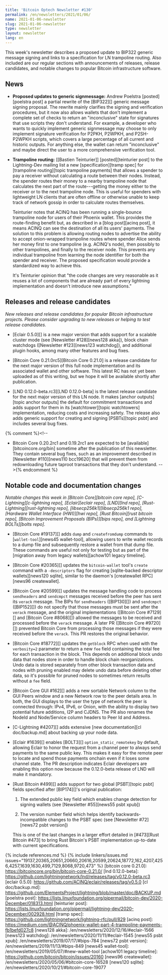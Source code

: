 ```yaml
---
title: 'Bitcoin Optech Newsletter #130'
permalink: /en/newsletters/2021/01/06/
name: 2021-01-06-newsletter
slug: 2021-01-06-newsletter
type: newsletter
layout: newsletter
lang: en
---
```

This week's newsletter describes a proposed update to BIP322 generic
message signing and links to a specification for LN trampoline routing.
Also included are our regular sections with announcements of releases,
release candidates, and notable changes to popular Bitcoin
infrastructure software.

## News

- **Proposed updates to generic signmessage:** Andrew Poelstra
  [posted][poelstra post] a partial rewrite of the [BIP322][]
  generic message signing proposal.  The rewrite mainly clarifies the
  signing and verification procedures, but it now also allows wallets
  that don't implement a complete set of checks to return an
  "inconclusive" state for signatures that use scripts they don't
  understand.  For example, a developer who wants to quickly implement
  generic signmessage may choose to only implement signature verification for
  P2PKH, P2WPKH, and P2SH-P2WPKH scripts, which covers a large
  percentage of all current and historic outputs.  For anything else,
  the wallet can return "inconclusive" and maybe direct the user to a
  more comprehensive verification tool.

- **Trampoline routing:** [[Bastien Teinturier]] [posted][teinturier post]
  to the Lightning-Dev mailing list a new [specification][tramp spec]
  for [trampoline routing][topic trampoline payments] that allows a
  spender to pay a receiver without calculating a route between their
  nodes.  Instead, the spender routes their money to a nearby trampoline
  node that calculates the next part of the route---getting the money
  either to the receiver or to the next trampoline node.  This is useful
  for spenders with lightweight LN clients that are often offline or
  otherwise unable to keep track of network gossip in order to calculate
  routes themselves.

    Teinturier notes that ACINQ has been running a single-bounce
    trampoline node for users of their Phoenix wallet.  This provides
    the route-finding benefit but, as described in a [blog post][acinq
    post], it means ACINQ can see the destination of all its users'
    payments.  The solution to this problem is allowing routing nodes
    to advertise the ability to accept onion-wrapped trampoline routes
    where spender Alice sends her money first to one trampoline (e.g.
    ACINQ's node), then possibly to other trampolines, and finally to
    the receiver node.  This prevents any individual trampoline from
    learning the node identifier for both the spender and receiver.  The
    proposed specification would provide a standardized way to achieve
    this.

    It's Teinturier opinion that "the code changes are very reasonable
    as it reuses a lot of components that are already part of every
    lightning implementation and doesn't introduce new assumptions."

## Releases and release candidates

*New releases and release candidates for popular Bitcoin infrastructure
projects.  Please consider upgrading to new releases or helping to test
release candidates.*

- [Eclair 0.5.0][] is a new major version that adds support for a
  scalable cluster mode (see [Newsletter #128][news128 akka]), block
  chain watchdogs ([Newsletter #123][news123 watchdog]), and additional plugin
  hooks, among many other features and bug fixes.

- [Bitcoin Core 0.21.0rc5][Bitcoin Core 0.21.0] is a release candidate
  for the next major version of this full node implementation and its
  associated wallet and other software.  This latest RC has not yet been
  uploaded as of this writing, but we hope it will be available shortly
  after publication.

- [LND 0.12.0-beta.rc3][LND 0.12.0-beta] is the latest release candidate
  for the next major version of this LN node.  It makes [anchor
  outputs][topic anchor outputs] the default for commitment transactions
  and adds support for them in its [watchtower][topic watchtowers]
  implementation, reducing costs and increasing safety.  The release also adds generic
  support for creating and signing [PSBTs][topic psbt] and includes
  several bug fixes.

{% comment %}<!--
- Bitcoin Core 0.20.2rc1 and 0.19.2rc1 are expected to be
  [available][bitcoincore.org/bin] sometime after the publication of
  this newsletter.  They contain several bug fixes, such as an
  improvement described in [Newsletter #110][news110 bcc19620] that will
  prevent them from redownloading future taproot transactions that they
  don't understand.
-->{% endcomment %}

## Notable code and documentation changes

*Notable changes this week in [Bitcoin Core][bitcoin core repo],
[C-Lightning][c-lightning repo], [Eclair][eclair repo], [LND][lnd repo],
[Rust-Lightning][rust-lightning repo], [libsecp256k1][libsecp256k1
repo], [Hardware Wallet Interface (HWI)][hwi repo],
[Rust Bitcoin][rust bitcoin repo], [Bitcoin Improvement Proposals
(BIPs)][bips repo], and [Lightning BOLTs][bolts repo].*

- [Bitcoin Core #19137][] adds `dump` and `createfromdump` commands to [`wallet-tool`][news45
  wallet-tool], allowing users to write wallet records to a dump file and subsequently
  restore a wallet from that dump file. These commands are useful not only
  for testing but as part of the [migration away from legacy wallets][achow101 legacy timeline].

- [Bitcoin Core #20365][] updates the `bitcoin-wallet` tool's `create`
  command with a `-descriptors` flag for creating [sqlite-backed
  descriptor wallets][news120 sqlite], similar to the daemon's
  [createwallet RPC][news96 createwallet].

- [Bitcoin Core #20599][] updates the message handling code to process
  `sendheaders` and `sendcmpct` messages received before the peer has sent its
  `verack` message. The BIPs for `sendheaders` ([BIP130][]) and `sendcmpct`
  ([BIP152][]) do not specify that those messages must be sent after the `verack`
  message, and the original implementations ([Bitcoin Core #7129][] and
  [Bitcoin Core #8068][]) allowed the messages to be received and processed
  before the `verack` message. A later PR ([Bitcoin Core #9720][]) prevented
  Bitcoin Core from processing those messages if they were received before the
  `verack`. This PR restores the original behavior.

- [Bitcoin Core #18772][] updates the `getblock` RPC when used with the
  `verbosity=2` parameter to return a new `fee` field containing the
  total fee for each transaction in the block.  This depends on
  additional block undo data that nodes store in order to handle block
  chain reorganizations.  Undo data is stored separately from other
  block transaction data and nodes with pruning enabled may delete undo
  data before deleting other data, so it's possible for pruned nodes to
  sometimes return results without a `fee` field.

- [Bitcoin Core GUI #162][] adds a new sortable Network column to the GUI Peers
  window and a new Network row to the peer details area. In both, the GUI
  displays to the user the type of network the peer is connected through: IPv4,
  IPv6, or Onion, with the ability to display two potential future additions,
  I2P and CJDNS. The PR also renames the NodeId and Node/Service column headers
  to Peer Id and Address.

- [C-Lightning #4207][] adds extensive [new documentation][cl
  doc/backup.md] about backing up your node data.

- [Eclair #1639][] enables [BOLT3][] `option_static_remotekey` by
  default, allowing Eclair to honor the request from a channel peer to
  always send payments to the same public key.  This makes it easy for
  the remote peer to locate and spend those payments onchain even if it
  loses some channel state.  The PR description indicates Eclair developers are
  enabling this option now because the 0.12.0-beta release of LND will
  make it mandatory.

- [Rust Bitcoin #499][] adds support for two global [PSBT][topic psbt] fields
  specified after [BIP174][]'s original publication:

    1. The extended public key field which enables change detection for signing
      wallets (see [Newsletter #55][news55 psbt xpub])

    2. The version number field which helps identify backwards-incompatible
      changes to the PSBT spec (see [Newsletter #72][news72 psbt version])

  This is one of the last changes in a larger effort detailed in [#473][Rust Bitcoin
  #473] to bring Rust Bitcoin's PSBT implementation up-to-date with current
  specifications.

{% include references.md %}
{% include linkers/issues.md issues="19137,20365,20651,20660,20616,20599,20624,18772,162,4207,4256,4257,1639,1630,499,7129,8068,9720,473" %}
[bitcoin core 0.21.0]: https://bitcoincore.org/bin/bitcoin-core-0.21.0/
[lnd 0.12.0-beta]: https://github.com/lightningnetwork/lnd/releases/tag/v0.12.0-beta.rc3
[eclair 0.5.0]: https://github.com/ACINQ/eclair/releases/tag/v0.5.0
[cl doc/backup.md]: https://github.com/ElementsProject/lightning/blob/master/doc/BACKUP.md
[poelstra post]: https://lists.linuxfoundation.org/pipermail/bitcoin-dev/2020-December/018313.html
[teinturier post]: https://lists.linuxfoundation.org/pipermail/lightning-dev/2020-December/002928.html
[tramp spec]: https://github.com/lightningnetwork/lightning-rfc/pull/829
[acinq post]: https://medium.com/@ACINQ/phoenix-wallet-part-4-trampoline-payments-fb1befd027c8
[news128 akka]: /en/newsletters/2020/12/16/#eclair-1566
[news123 watchdog]: /en/newsletters/2020/11/11/#eclair-1545
[news55 psbt xpub]: /en/newsletters/2019/07/17/#bips-784
[news72 psbt version]: /en/newsletters/2019/11/13/#bips-849
[news45 wallet-tool]: /en/newsletters/2019/05/07/#new-wallet-tool
[achow101 legacy timeline]: https://github.com/bitcoin/bitcoin/issues/20160
[news96 createwallet]: /en/newsletters/2020/05/06/#bitcoin-core-16528
[news120 sqlite]: /en/newsletters/2020/10/21/#bitcoin-core-19077